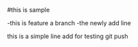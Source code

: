 #this is sample    

-this is feature a branch
-the newly add line

this is a simple line add for testing git push

